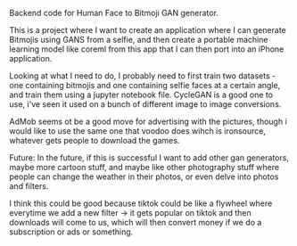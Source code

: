 Backend code for Human Face to Bitmoji GAN generator.

This is a project where I want to create an application where I can generate Bitmojis using GANS from a selfie, and then create a portable machine learning model like coreml from this app that I can then port into an iPhone application.

Looking at what I need to do, I probably need to first train two datasets - one containing bitmojis and one containing  selfie faces at a certain angle, and train them using a jupyter notebook file. CycleGAN is a good one to use, i've seen it used on a bunch of different image to image conversions.

AdMob seems ot be a good move for advertising with the pictures, though i would like to use the same one that voodoo does wihch is ironsource, whatever gets people to download the games.

Future:
In the future, if this is successful I want to add other gan generators, maybe more cartoon stuff, and maybe like other photography stuff where people can change the weather in their photos, or even delve into photos and filters.

I think this could be good because tiktok could be like a flywheel where everytime we add a new filter -> it gets popular on tiktok and then downloads will come to us, which will then convert money if we do a subscription or ads or something.
